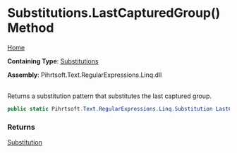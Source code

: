 # Substitutions\.LastCapturedGroup\(\) Method

[Home](../../../../../../README.md)

**Containing Type**: [Substitutions](../README.md)

**Assembly**: Pihrtsoft\.Text\.RegularExpressions\.Linq\.dll

\
Returns a substitution pattern that substitutes the last captured group\.

```csharp
public static Pihrtsoft.Text.RegularExpressions.Linq.Substitution LastCapturedGroup()
```

### Returns

[Substitution](../../Substitution/README.md)

